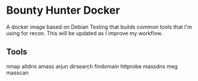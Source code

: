 # Bounty Hunter Docker
A docker image based on Debian Testing that builds common tools that I'm using for recon. This will be updated as I improve my workflow.

## Tools
nmap
altdns
amass
arjun
dirsearch
findomain
httprobe
massdns
meg
masscan
